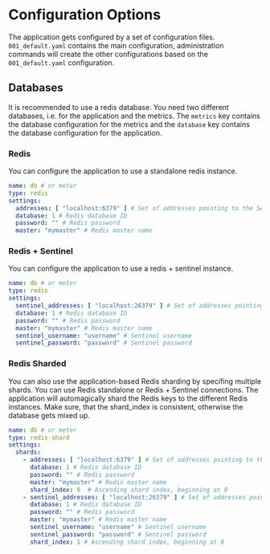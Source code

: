 # Configuration Options

The application gets configured by a set of configuration files. `001_default.yaml` contains the main configuration,
administration commands will create the other configurations based on the `001_default.yaml` configuration.

## Databases

It is recommended to use a redis database. You need two different databases, i.e. for the application and the metrics.
The `metrics` key contains the database configuration for the metrics and the `database` key contains the database
configuration for the application.

### Redis

You can configure the application to use a standalone redis instance.

```yaml
name: db # or meter
type: redis
settings:
  addresses: [ "localhost:6379" ] # Set of addresses pointing to the SAME redis server.
  database: 1 # Redis database ID
  password: "" # Redis password
  master: "mymaster" # Redis master name
```

### Redis + Sentinel

You can configure the application to use a redis + sentinel instance.

```yaml
name: db # or meter
type: redis
settings:
  sentinel_addresses: [ "localhost:26379" ] # Set of addresses pointing to the SAME sentinel server.
  database: 1 # Redis database ID
  password: "" # Redis password
  master: "mymaster" # Redis master name
  sentinel_username: "username" # Sentinel username
  sentinel_password: "password" # Sentinel password
```

### Redis Sharded

You can also use the application-based Redis sharding by specifing multiple shards. You can use Redis standalone or
Redis + Sentinel connections. The application will automagically shard the Redis keys to the different Redis instances.
Make sure, that the shard_index is consistent, otherwise the database gets mixed up.

```yaml
name: db # or meter
type: redis-shard
settings:
  shards:
    - addresses: [ "localhost:6379" ] # Set of addresses pointing to the SAME redis server.
      database: 1 # Redis database ID
      password: "" # Redis password
      master: "mymaster" # Redis master name 
      shard_index: 0  # Ascending shard index, beginning at 0
    - sentinel_addresses: [ "localhost:26379" ] # Set of addresses pointing to the SAME sentinel server.
      database: 1 # Redis database ID
      password: "" # Redis password
      master: "mymaster" # Redis master name
      sentinel_username: "username" # Sentinel username
      sentinel_password: "password" # Sentinel password
      shard_index: 1 # Ascending shard index, beginning at 0
```